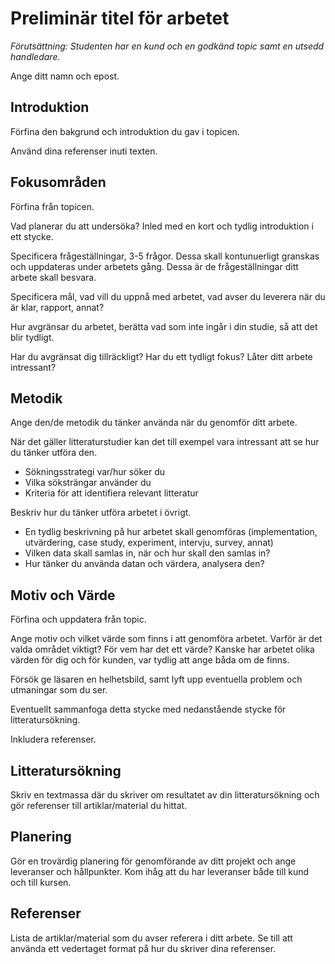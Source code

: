 Preliminär titel för arbetet
=====================

_Förutsättning: Studenten har en kund och en godkänd topic samt en utsedd handledare._

Ange ditt namn och epost.



Introduktion
---------------------

Förfina den bakgrund och introduktion du gav i topicen.

Använd dina referenser inuti texten.



Fokusområden 
---------------------

Förfina från topicen.

Vad planerar du att undersöka? Inled med en kort och tydlig introduktion i ett stycke.

Specificera frågeställningar, 3-5 frågor. Dessa skall kontunuerligt granskas och uppdateras under arbetets gång. Dessa är de frågeställningar ditt arbete skall besvara.

Specificera mål, vad vill du uppnå med arbetet, vad avser du leverera när du är klar, rapport, annat?

Hur avgränsar du arbetet, berätta vad som inte ingår i din studie, så att det blir tydligt.

Har du avgränsat dig tillräckligt? Har du ett tydligt fokus? Låter ditt arbete intressant?



Metodik 
---------------------

Ange den/de metodik du tänker använda när du genomför ditt arbete.

När det gäller litteraturstudier kan det till exempel vara intressant att se hur du tänker utföra den.

* Sökningsstrategi var/hur söker du
* Vilka söksträngar använder du
* Kriteria för att identifiera relevant litteratur

Beskriv hur du tänker utföra arbetet i övrigt.

* En tydlig beskrivning på hur arbetet skall genomföras (implementation, utvärdering, case study, experiment, intervju, survey, annat)
* Vilken data skall samlas in, när och hur skall den samlas in?
* Hur tänker du använda datan och värdera, analysera den?



Motiv och Värde 
---------------------

Förfina och uppdatera från topic.

Ange motiv och vilket värde som finns i att genomföra arbetet. Varför är det valda området viktigt? För vem har det ett värde? Kanske har arbetet olika värden för dig och för kunden, var tydlig att ange båda om de finns.

Försök ge läsaren en helhetsbild, samt lyft upp eventuella problem och utmaningar som du ser.

Eventuellt sammanfoga detta stycke med nedanstående stycke för litteratursökning.

Inkludera referenser.



Litteratursökning
---------------------

Skriv en textmassa där du skriver om resultatet av din litteratursökning och gör referenser till artiklar/material du hittat.



Planering 
---------------------

Gör en trovärdig planering för genomförande av ditt projekt och ange leveranser och hållpunkter. Kom ihåg att du har leveranser både till kund och till kursen.



Referenser
---------------------

Lista de artiklar/material som du avser referera i ditt arbete. Se till att använda ett vedertaget format på hur du skriver dina referenser.
